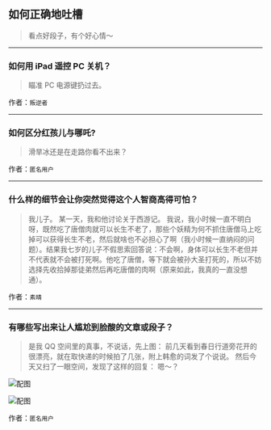 ## 如何正确地吐槽

> 看点好段子，有个好心情～


 
---

### 如何用 iPad 遥控 PC 关机？

> 瞄准 PC 电源键扔过去。


作者：`叛逆者`

---

### 如何区分红孩儿与哪吒?

> 滑旱冰还是在走路你看不出来？


作者：`匿名用户`

---

### 什么样的细节会让你突然觉得这个人智商高得可怕？

> 我儿子。
> 某一天，我和他讨论关于西游记。
> 我说，我小时候一直不明白呀，既然吃了唐僧肉就可以长生不老了，那些个妖精为何不抓住唐僧马上吃掉可以获得长生不老，然后就啥也不必担心了啊（我小时候一直纳闷的问题）。结果我七岁的儿子不假思索回答说：不会啊，身体可以长生不老但并不代表就不会被打死啊。他吃了唐僧，等下就会被孙大圣打死的，所以不妨选择先收拾掉那徒弟然后再吃唐僧的肉啊（原来如此，我真的一直没想通）。


作者：`素晴`

---

### 有哪些写出来让人尴尬到脸酸的文章或段子？

> 是我 QQ 空间里的真事，不说话，先上图：
> 前几天看到春日行道旁花开的很漂亮，就在取快递的时候拍了几张，附上韩愈的词发了个说说。
> 然后今天又扫了一眼空间，发现了这样的回复：
> 嗯～？



![配图](http://pic1.zhimg.com/70/v2-681e898e4c879edcb50f0c2ff90ff028_b.jpg)



![配图](http://pic1.zhimg.com/70/v2-7a4a556df819797318634d4bbcdbfc0c_b.jpg)


作者：`匿名用户`
